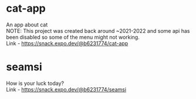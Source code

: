 # cat-app
An app about cat <br />
NOTE: This project was created back around ~2021-2022 and some api has been disabled so some of the menu might not working.<br />
Link - https://snack.expo.dev/@b6231774/cat-app <br />
# seamsi
How is your luck today? <br />
Link - https://snack.expo.dev/@b6231774/seamsi
